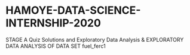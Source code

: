 # HAMOYE-DATA-SCIENCE-INTERNSHIP-2020
STAGE A Quiz Solutions and Exploratory Data Analysis &
EXPLORATORY DATA ANALYSIS OF DATA SET fuel_ferc1
